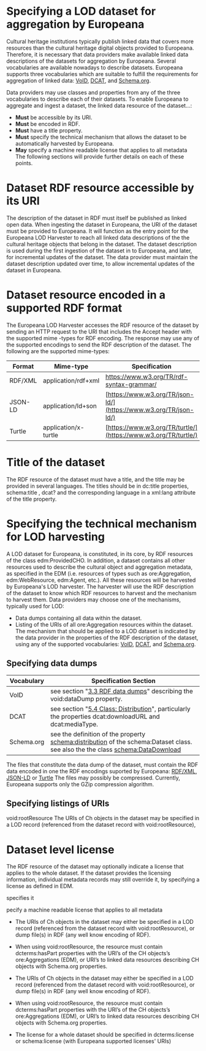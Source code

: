 # Specifying a LOD dataset for aggregation by Europeana

Cultural heritage institutions typically publish linked data that covers more resources than the cultural heritage digital objects provided to Europeana. Therefore, it is necessary that data providers make available linked data descriptions of the datasets for aggregation by Europeana.
Several vocabularies are available nowadays to describe datasets. Europeana supports three vocabularies which are suitable to fulfill the requirements for aggregation of linked data: [VoID](https://www.w3.org/TR/void/), [DCAT](https://www.w3.org/TR/vocab-dcat/), and [Schema.org](http://schema.org/Dataset).

Data providers may use classes and properties from any of the three vocabularies to describe each of their datasets. To enable Europeana to aggregate and ingest a dataset, the linked data resource of the dataset...:
 - **Must** be accessible by its URI.
 - **Must** be encoded in RDF.
 - **Must** have a title property.
 - **Must** specify the technical mechanism that allows the dataset to be automatically harvested by Europeana.
 - **May** specify a machine readable license that applies to all metadata  
The following sections will provide further details on each of these points.

# Dataset RDF resource accessible by its URI

The description of the dataset in RDF must itself be published as linked open data. 
When ingesting the dataset in Europeana, the URI of the dataset must be provided to Europeana. It will function as the entry point for the Europeana LOD Harvester to reach all linked data descriptions of the the cultural heritage objects that belong in the dataset. 
The dataset description is used during the first ingestion of the dataset in to Europeana, and later, for incremental updates of the dataset.
The data provider must maintain the dataset description updated over time, to allow incremental updates of the dataset in Europeana. 

# Dataset resource encoded in a supported RDF format

The Europeana LOD Harvester accesses the RDF resource of the dataset by sending an HTTP request to the URI that includes the Accept header with the supported mime -types for RDF encoding. The response may use any of the supported encodings to send the RDF description of the dataset.
The following are the supported mime-types:

| Format | Mime-type | Specification
|--|--|--|
| RDF/XML | application/rdf+xml | https://www.w3.org/TR/rdf-syntax-grammar/
| JSON-LD | application/ld+son | [https://www.w3.org/TR/json-ld/](https://www.w3.org/TR/json-ld/) 
| Turtle | application/x-turtle | [https://www.w3.org/TR/turtle/](https://www.w3.org/TR/turtle/) |

# Title of the dataset

The RDF resource of the dataset must have a title, and the title may be provided in several languages. The titles should be in dc:title properties, schema:title , dcat? and the corresponding language in a xml:lang attribute of the title property.

# Specifying the technical mechanism for LOD harvesting

A LOD dataset for Europeana, is constituted, in its core, by RDF resources of the class edm:ProvidedCHO. In addition, a dataset contains all other resources used to describe the cultural object and aggregation metadata, as specified in the EDM (i.e. resources of types such as ore:Aggregation, edm:WebResource, edm:Agent, etc.).
All these resources will be harvested by Europeana's LOD harvester. The harvester will use the RDF description of the dataset to know which RDF resources to harvest and the mechanism to harvest them. 
Data providers may choose one of the mechanisms, typically used for LOD: 
 - Data dumps containing all data within the dataset.
 - Listing of the URIs of all ore:Aggregation resources within the dataset.
The mechanism that should be applied to a LOD dataset is indicated by the data provider in the properties of the RDF description of the dataset, using any of the supported vocabularies: [VoID](https://www.w3.org/TR/void/), [DCAT](https://www.w3.org/TR/vocab-dcat/), and [Schema.org](http://schema.org/Dataset).

## Specifying data dumps

| Vocabulary| Specification Section |
|--|--|
| VoID | see section "[3.3 RDF data dumps](https://www.w3.org/TR/void/#dumps)" describing the void:dataDump property. |
| DCAT | see section "[5.4 Class: Distribution](https://www.w3.org/TR/vocab-dcat/#class-distribution)", particularly the properties dcat:downloadURL and dcat:mediaType.
| Schema.org | see the definition of the property [schema:distribution](http://schema.org/distribution) of the schema:Dataset class.<br> see also the the class [schema:DataDownload](http://schema.org/DataDownload) |

The files that constitute the data dump of the dataset, must contain the RDF data encoded in one the RDF encodings suported by Europeana:  [RDF/XML](https://www.w3.org/TR/rdf-syntax-grammar/), [JSON-LD](https://www.w3.org/TR/json-ld/)  or [Turtle](https://www.w3.org/TR/turtle/) 
The files may possibly be compressed. Currently, Europeana supports only the GZip compression algorithm.

## Specifying listings of URIs
void:rootResource
The URIs of Ch objects in the dataset may be specified in a LOD record (referenced from the dataset record with void:rootResource), 

 

# Dataset level license
The RDF resource of the dataset may optionally indicate a license that applies to the whole dataset. If the dataset provides the licensing information, individual metadata records may still override it, by specifying a license as defined in EDM.
 

specifies it 

pecify a machine readable license that applies to all metadata 

 


 

-   The URIs of Ch objects in the dataset may either be specified in a LOD record (referenced from the dataset record with void:rootResource), or dump file(s) in RDF (any well know encoding of RDF).
    
-   When using void:rootResource, the resource must contain dcterms:hasPart properties with the URI’s of the CH objects’s ore:Aggregations (EDM), or URI’s to linked data resources describing CH objects with Schema.org properties.


-   The URIs of Ch objects in the dataset may either be specified in a LOD record (referenced from the dataset record with void:rootResource), or dump file(s) in RDF (any well know encoding of RDF).
    
-   When using void:rootResource, the resource must contain dcterms:hasPart properties with the URI’s of the CH objects’s ore:Aggregations (EDM), or URI’s to linked data resources describing CH objects with Schema.org properties.
    
-   The license for a whole dataset should be specified in dcterms:license or schema:license (with Europeana supported licenses' URIs)
<!--stackedit_data:
eyJoaXN0b3J5IjpbLTE2OTMwNDM4MjYsLTM3MTgzNTQ5NCwxNj
I4MjY4OTExLDE4MDUyMjYwMDQsLTExMzcwMDA0NzIsLTE3NDI5
NTIxMzAsODg2NjY4MjI2LC0yMDU3MTgxOTA2LC0xMDQ0MTg4NT
k4LDE1NTUxNjQyNTAsLTE5NzAzNzgzOTUsMTE1MTIyNTE0Niwt
ODg5Nzc2MTIyLC0zNzY5MDIyNjksLTU5OTE4NjgxMywxNzE0Nj
k0NjQyLC0xNDM1OTU0ODUyLC0xMzc3ODA4ODAsLTIwODM5Njg5
MjcsMTgyNzIxMDgxM119
-->